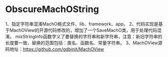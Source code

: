 # ObscureMachOString
1、指定字符串混淆MachO格式文件、lib、framework、app。
2、代码实现是基于MachOView的开源代码修改的，增加了一个SaveMachO类，用于处理代码混淆。
mixStringInfo函数字义了要替换的字符串和新字符串，注意：新旧字符串的长度要一致，替换的范围包括：类名、函数名、常量字符串。
3、MachOView源码地址：https://github.com/gdbinit/MachOView
